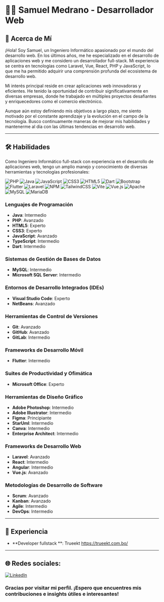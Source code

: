 # 👨‍💻 Samuel Medrano - Desarrollador Web

## 💫 Acerca de Mí
¡Hola! Soy Samuel, un Ingeniero Informático apasionado por el mundo del desarrollo web. En los últimos años, me he especializado en el desarrollo de aplicaciones web y me considero un desarrollador full-stack. Mi experiencia se centra en tecnologías como Laravel, Vue, React, PHP y JavaScript, lo que me ha permitido adquirir una comprensión profunda del ecosistema de desarrollo web.

Mi interés principal reside en crear aplicaciones web innovadoras y eficientes. He tenido la oportunidad de contribuir significativamente en diversas empresas, donde he trabajado en múltiples proyectos desafiantes y enriquecedores como el comercio electrónico.

Aunque aún estoy definiendo mis objetivos a largo plazo, me siento motivado por el constante aprendizaje y la evolución en el campo de la tecnología. Busco continuamente maneras de mejorar mis habilidades y mantenerme al día con las últimas tendencias en desarrollo web.

---

## 🛠 Habilidades

Como Ingeniero Informático full-stack con experiencia en el desarrollo de aplicaciones web, tengo un amplio manejo y conocimiento de diversas herramientas y tecnologías profesionales:

![PHP](https://img.shields.io/badge/php-%23777BB4.svg?style=for-the-badge&logo=php&logoColor=white) ![Java](https://img.shields.io/badge/java-%23ED8B00.svg?style=for-the-badge&logo=openjdk&logoColor=white) ![JavaScript](https://img.shields.io/badge/javascript-%23323330.svg?style=for-the-badge&logo=javascript&logoColor=%23F7DF1E) ![CSS3](https://img.shields.io/badge/css3-%231572B6.svg?style=for-the-badge&logo=css3&logoColor=white) ![HTML5](https://img.shields.io/badge/html5-%23E34F26.svg?style=for-the-badge&logo=html5&logoColor=white) ![Dart](https://img.shields.io/badge/dart-%230175C2.svg?style=for-the-badge&logo=dart&logoColor=white) ![Bootstrap](https://img.shields.io/badge/bootstrap-%238511FA.svg?style=for-the-badge&logo=bootstrap&logoColor=white) ![Flutter](https://img.shields.io/badge/Flutter-%2302569B.svg?style=for-the-badge&logo=Flutter&logoColor=white) ![Laravel](https://img.shields.io/badge/laravel-%23FF2D20.svg?style=for-the-badge&logo=laravel&logoColor=white) ![NPM](https://img.shields.io/badge/NPM-%23CB3837.svg?style=for-the-badge&logo=npm&logoColor=white) ![TailwindCSS](https://img.shields.io/badge/tailwindcss-%2338B2AC.svg?style=for-the-badge&logo=tailwind-css&logoColor=white) ![Vite](https://img.shields.io/badge/vite-%23646CFF.svg?style=for-the-badge&logo=vite&logoColor=white) ![Vue.js](https://img.shields.io/badge/vue.js-%2335495e.svg?style=for-the-badge&logo=vuedotjs&logoColor=%234FC08D) ![Apache](https://img.shields.io/badge/apache-%23D42029.svg?style=for-the-badge&logo=apache&logoColor=white) ![MySQL](https://img.shields.io/badge/mysql-%2300000f.svg?style=for-the-badge&logo=mysql&logoColor=white) ![MariaDB](https://img.shields.io/badge/MariaDB-003545?style=for-the-badge&logo=mariadb&logoColor=white)

### Lenguajes de Programación
- **Java**: Intermedio
- **PHP**: Avanzado
- **HTML5**: Experto
- **CSS3**: Experto
- **JavaScript**: Avanzado
- **TypeScript**: Intermedio
- **Dart**: Intermedio

### Sistemas de Gestión de Bases de Datos
- **MySQL**: Intermedio
- **Microsoft SQL Server**: Intermedio

### Entornos de Desarrollo Integrados (IDEs)
- **Visual Studio Code**: Experto
- **NetBeans**: Avanzado

### Herramientas de Control de Versiones
- **Git**: Avanzado
- **GitHub**: Avanzado
- **GitLab**: Intermedio

### Frameworks de Desarrollo Móvil
- **Flutter**: Intermedio

### Suites de Productividad y Ofimática
- **Microsoft Office**: Experto

### Herramientas de Diseño Gráfico
- **Adobe Photoshop**: Intermedio
- **Adobe Illustrator**: Intermedio
- **Figma**: Principiante
- **StarUml**: Intermedio
- **Canva**: Intermedio
- **Enterprise Architect**: Intermedio

### Frameworks de Desarrollo Web
- **Laravel**: Avanzado
- **React**: Intermedio
- **Angular**: Intermedio
- **Vue.js**: Avanzado

### Metodologías de Desarrollo de Software
- **Scrum**: Avanzado
- **Kanban**: Avanzado
- **Agile**: Intermedio
- **DevOps**: Intermedio

---

## 💼 Experiencia
- **Developer fullstack **: Trueekt https://trueekt.com.bo/

---


## 🌐 Redes sociales:
[![LinkedIn](https://img.shields.io/badge/LinkedIn-%230077B5.svg?logo=linkedin&logoColor=white)](https://linkedin.com/in/samuel-medrano-47359111a) 

### Gracias por visitar mi perfil. ¡Espero que encuentres mis contribuciones e insights útiles e interesantes!


